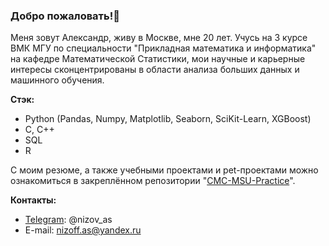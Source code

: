 ### Добро пожаловать!👋

Меня зовут Александр, живу в Москве, мне 20 лет. Учусь на 3 курсе ВМК МГУ по специальности "Прикладная математика и информатика" на кафедре Математической Статистики, мои научные и карьерные интересы сконцентрированы в области анализа больших данных и машинного обучения.

**Стэк:**
- Python (Pandas, Numpy, Matplotlib, Seaborn, SciKit-Learn, XGBoost)
- C, C++
- SQL
- R

С моим резюме, а также учебными проектами и pet-проектами можно ознакомиться в закреплённом репозитории "[CMC-MSU-Practice](https://github.com/nizov-as/CMC-MSU-Practice)".

**Контакты:**
* [Telegram](https://t.me/nizov_as): @nizov_as
* E-mail: nizoff.as@yandex.ru
